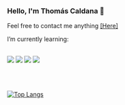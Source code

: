 ### Hello, I'm Thomás Caldana 👋

<!--
**thomascaldana/thomascaldana** is a ✨ _special_ ✨ repository because its `README.md` (this file) appears on your GitHub profile.

Here are some ideas to get you started:

- 🔭 I’m currently working on ...
- 🌱 I’m currently learning ...
- 👯 I’m looking to collaborate on ...
- 🤔 I’m looking for help with ...
- 💬 Ask me about ...
- 📫 How to reach me: ...
- 😄 Pronouns: ...
- ⚡ Fun fact: ...
-->

 

Feel free to contact me anything <a href="https://www.linkedin.com/in/thom%C3%A1s-caldana-721694172/" >[Here]<a>

I’m currently learning:
<br>
<br>

<img src="https://img.shields.io/badge/HTML5-E34F26?style=for-the-badge&logo=html5&logoColor=white" />  <img src="https://img.shields.io/badge/CSS3-1572B6?style=for-the-badge&logo=css3&logoColor=white" />  <img src="https://img.shields.io/badge/JavaScript-F7DF1E?style=for-the-badge&logo=javascript&logoColor=black" />
 <img src="https://img.shields.io/badge/GIT-E44C30?style=for-the-badge&logo=git&logoColor=white" />

<br>
 <br>
  
[![Top Langs](https://github-readme-stats.vercel.app/api/top-langs/?username=thomascaldana)](https://github.com/anuraghazra/github-readme-stats)

